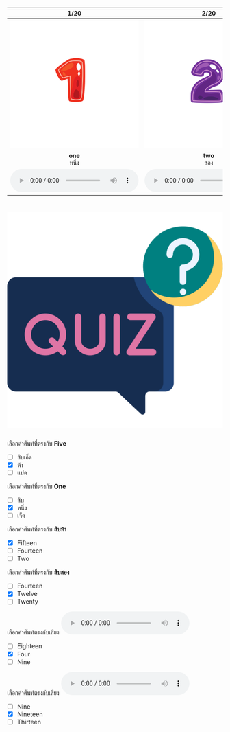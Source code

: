 <div class="carrousel">


|1/20|2/20|3/20|4/20|5/20|6/20|7/20|8/20|9/20|10/20|11/20|12/20|13/20|14/20|15/20|16/20|17/20|18/20|19/20|20/20|
| :----: | :----: | :----: | :----: | :----: | :----: | :----: | :----: | :----: | :----: | :----: | :----: | :----: | :----: | :----: | :----: | :----: | :----: | :----: | :----: |
|![](/media/img/numbers__one.svg)|![](/media/img/numbers__two.svg)|![](/media/img/numbers__three.svg)|![](/media/img/numbers__four.svg)|![](/media/img/numbers__five.svg)|![](/media/img/numbers__six.svg)|![](/media/img/numbers__seven.svg)|![](/media/img/numbers__eight.svg)|![](/media/img/numbers__nine.svg)|![](/media/img/numbers__ten.svg)|![](/media/img/numbers__eleven.svg)|![](/media/img/numbers__twelve.svg)|![](/media/img/numbers__thirteen.svg)|![](/media/img/numbers__fourteen.svg)|![](/media/img/numbers__fifteen.svg)|![](/media/img/numbers__sixteen.svg)|![](/media/img/numbers__seventeen.svg)|![](/media/img/numbers__eighteen.svg)|![](/media/img/numbers__nineteen.svg)|![](/media/img/numbers__twenty.svg)|
|**one**<br>หนึ่ง|**two**<br>สอง|**three**<br>สาม|**four**<br>สี่|**five**<br>ห้า|**six**<br>หก|**seven**<br>เจ็ด|**eight**<br>แปด|**nine**<br>เก้า|**ten**<br>สิบ|**eleven**<br>สิบเอ็ด|**twelve**<br>สิบสอง|**thirteen**<br>สิบสาม|**fourteen**<br>สิบสี่|**fifteen**<br>สิบห้า|**sixteen**<br>สิบหก|**seventeen**<br>สิบเจ็ด|**eighteen**<br>สิบแปด|**nineteen**<br>สิบเก้า|**twenty**<br>ยี่สิบ|
|![](/media/audio/one.mp3)|![](/media/audio/two.mp3)|![](/media/audio/three.mp3)|![](/media/audio/four.mp3)|![](/media/audio/five.mp3)|![](/media/audio/six.mp3)|![](/media/audio/seven.mp3)|![](/media/audio/eight.mp3)|![](/media/audio/nine.mp3)|![](/media/audio/ten.mp3)|![](/media/audio/eleven.mp3)|![](/media/audio/twelve.mp3)|![](/media/audio/thirteen.mp3)|![](/media/audio/fourteen.mp3)|![](/media/audio/fifteen.mp3)|![](/media/audio/sixteen.mp3)|![](/media/audio/seventeen.mp3)|![](/media/audio/eighteen.mp3)|![](/media/audio/nineteen.mp3)|![](/media/audio/twenty.mp3)|

</div>



# ![icon](/media/icons/quiz.svg) 

<div class=question>

 เลือกคำศัพท์ที่ตรงกับ **Five**
 - [ ] สิบเอ็ด
 - [x] ห้า
 - [ ] แปด
</div>
<div class=question>

 เลือกคำศัพท์ที่ตรงกับ **One**
 - [ ] สิบ
 - [x] หนึ่ง
 - [ ] เจ็ด
</div>
<div class=question>

 เลือกคำศัพท์ที่ตรงกับ **สิบห้า**
 - [x] Fifteen
 - [ ] Fourteen
 - [ ] Two
</div>
<div class=question>

 เลือกคำศัพท์ที่ตรงกับ **สิบสอง**
 - [ ] Fourteen
 - [x] Twelve
 - [ ] Twenty
</div>
<div class=question>

เลือกคำศัพท์ตรงกับเสียง ![](/media/audio/four.mp3) 
 - [ ] Eighteen
 - [x] Four
 - [ ] Nine
</div>

<div class=question>

เลือกคำศัพท์ตรงกับเสียง ![](/media/audio/nineteen.mp3) 
 - [ ] Nine
 - [x] Nineteen
 - [ ] Thirteen
</div>

